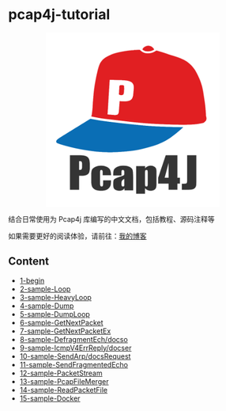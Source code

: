 pcap4j-tutorial
======

<a href="https://github.com/kaitoy/pcap4j" target="_blank"><img alt="Pcap4J" title="Pcap4J" src="./res/pcap4j-logo-color.png" width="70%" style="margin: 0px auto; display: block;" />

</a>

结合日常使用为 Pcap4j 库编写的中文文档，包括教程、源码注释等

如果需要更好的阅读体验，请前往：[我的博客](http://zjh567.cn/categories/tutorial/pcap4j/)

Content
------

- [1-begin](./docs/1-begin.md)
- [2-sample-Loop](./docs/2-sample-Loop.md)
- [3-sample-HeavyLoop](./docs/3-sample-HeavyLoop.md)
- [4-sample-Dump](./docs/4-sample-Dump.md)
- [5-sample-DumpLoop](./docs/5-sample-DumpLoop.md)
- [6-sample-GetNextPacket](./docs/6-sample-GetNextPacket.md)
- [7-sample-GetNextPacketEx](./docs/7-sample-GetNextPacketEx.md)
- [8-sample-DefragmentEch/docso](./docs/8-sample-DefragmentEcho.md)
- [9-sample-IcmpV4ErrReply/docser](./docs/9-sample-IcmpV4ErrReplyer.md)
- [10-sample-SendArp/docsRequest](./docs/10-sample-SendArpRequest.md)
- [11-sample-SendFragmentedEcho](./docs/11-sample-SendFragmentedEcho.md)
- [12-sample-PacketStream](./docs/12-sample-PacketStream.md)
- [13-sample-PcapFileMerger](./docs/13-sample-PcapFileMerger.md)
- [14-sample-ReadPacketFile](./docs/14-sample-ReadPacketFile.md)
- [15-sample-Docker](./docs/15-sample-Docker.md)